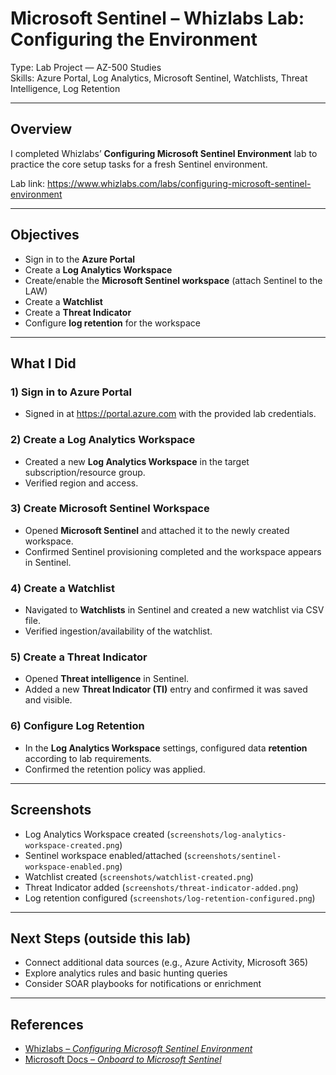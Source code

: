 # Microsoft Sentinel – Whizlabs Lab: Configuring the Environment

Type: Lab Project — AZ-500 Studies  
Skills: Azure Portal, Log Analytics, Microsoft Sentinel, Watchlists, Threat Intelligence, Log Retention

* * *

## Overview

I completed Whizlabs’ **Configuring Microsoft Sentinel Environment** lab to practice the core setup tasks for a fresh Sentinel environment.

Lab link: https://www.whizlabs.com/labs/configuring-microsoft-sentinel-environment

* * *

## Objectives

- Sign in to the **Azure Portal**
- Create a **Log Analytics Workspace**
- Create/enable the **Microsoft Sentinel workspace** (attach Sentinel to the LAW)
- Create a **Watchlist**
- Create a **Threat Indicator**
- Configure **log retention** for the workspace

* * *

## What I Did

### 1) Sign in to Azure Portal
- Signed in at https://portal.azure.com with the provided lab credentials.

### 2) Create a Log Analytics Workspace
- Created a new **Log Analytics Workspace** in the target subscription/resource group.
- Verified region and access.

### 3) Create Microsoft Sentinel Workspace
- Opened **Microsoft Sentinel** and attached it to the newly created workspace.
- Confirmed Sentinel provisioning completed and the workspace appears in Sentinel.

### 4) Create a Watchlist
- Navigated to **Watchlists** in Sentinel and created a new watchlist via CSV file.
- Verified ingestion/availability of the watchlist.

### 5) Create a Threat Indicator
- Opened **Threat intelligence** in Sentinel.
- Added a new **Threat Indicator (TI)** entry and confirmed it was saved and visible.

### 6) Configure Log Retention
- In the **Log Analytics Workspace** settings, configured data **retention** according to lab requirements.
- Confirmed the retention policy was applied.

* * *

## Screenshots

- Log Analytics Workspace created (`screenshots/log-analytics-workspace-created.png`)  
- Sentinel workspace enabled/attached (`screenshots/sentinel-workspace-enabled.png`)  
- Watchlist created (`screenshots/watchlist-created.png`)  
- Threat Indicator added (`screenshots/threat-indicator-added.png`)  
- Log retention configured (`screenshots/log-retention-configured.png`)

* * *

## Next Steps (outside this lab)

- Connect additional data sources (e.g., Azure Activity, Microsoft 365)  
- Explore analytics rules and basic hunting queries  
- Consider SOAR playbooks for notifications or enrichment

* * *

## References

- [Whizlabs – *Configuring Microsoft Sentinel Environment*](https://www.whizlabs.com/labs/configuring-microsoft-sentinel-environment)  
- [Microsoft Docs – *Onboard to Microsoft Sentinel*](https://learn.microsoft.com/en-us/azure/sentinel/quickstart-onboard)
